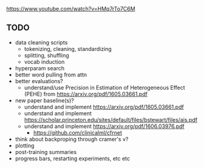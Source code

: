 https://www.youtube.com/watch?v=HMq7rTo7C6M


## TODO
* data cleaning scripts
    * tokenizing, cleaning, standardizing
    * splitting, shuffling
    * vocab induction
* hyperparam search
* better word pulling from attn
* better evaluations?
    * understand/use Precision in Estimation of Heterogeneous Effect (PEHE) from https://arxiv.org/pdf/1605.03661.pdf
* new paper baseline(s)?
    * understand and implement https://arxiv.org/pdf/1605.03661.pdf
    * understand and implement https://scholar.princeton.edu/sites/default/files/bstewart/files/ais.pdf
    * understand and implement https://arxiv.org/pdf/1606.03976.pdf
         * https://github.com/clinicalml/cfrnet
* think about backproping through cramer's v?
* plotting
* post-training summaries
* progress bars, restarting experiments, etc etc
